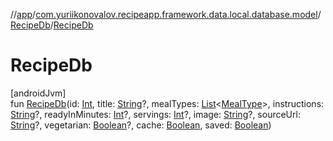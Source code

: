 //[app](../../../index.md)/[com.yuriikonovalov.recipeapp.framework.data.local.database.model](../index.md)/[RecipeDb](index.md)/[RecipeDb](-recipe-db.md)

# RecipeDb

[androidJvm]\
fun [RecipeDb](-recipe-db.md)(id: [Int](https://kotlinlang.org/api/latest/jvm/stdlib/kotlin/-int/index.html), title: [String](https://kotlinlang.org/api/latest/jvm/stdlib/kotlin/-string/index.html)?, mealTypes: [List](https://kotlinlang.org/api/latest/jvm/stdlib/kotlin.collections/-list/index.html)&lt;[MealType](../../com.yuriikonovalov.recipeapp.application.entities/-meal-type/index.md)&gt;, instructions: [String](https://kotlinlang.org/api/latest/jvm/stdlib/kotlin/-string/index.html)?, readyInMinutes: [Int](https://kotlinlang.org/api/latest/jvm/stdlib/kotlin/-int/index.html)?, servings: [Int](https://kotlinlang.org/api/latest/jvm/stdlib/kotlin/-int/index.html)?, image: [String](https://kotlinlang.org/api/latest/jvm/stdlib/kotlin/-string/index.html)?, sourceUrl: [String](https://kotlinlang.org/api/latest/jvm/stdlib/kotlin/-string/index.html)?, vegetarian: [Boolean](https://kotlinlang.org/api/latest/jvm/stdlib/kotlin/-boolean/index.html)?, cache: [Boolean](https://kotlinlang.org/api/latest/jvm/stdlib/kotlin/-boolean/index.html), saved: [Boolean](https://kotlinlang.org/api/latest/jvm/stdlib/kotlin/-boolean/index.html))
